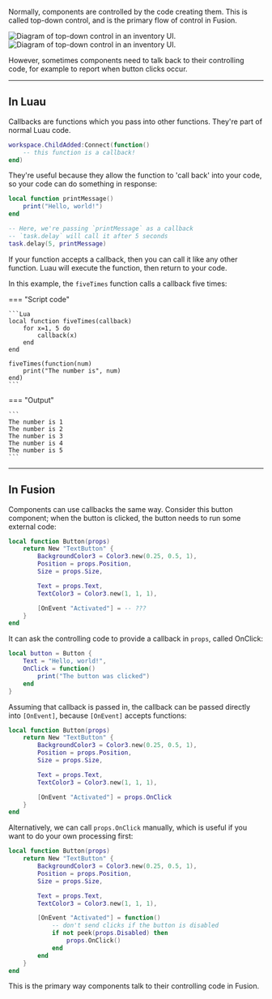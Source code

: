 Normally, components are controlled by the code creating them. This is called
top-down control, and is the primary flow of control in Fusion.

![Diagram of top-down control in an inventory UI.](Top-Down-Control-Dark.svg#only-dark)
![Diagram of top-down control in an inventory UI.](Top-Down-Control-Light.svg#only-light)

However, sometimes components need to talk back to their controlling code, for
example to report when button clicks occur.

-----

## In Luau

Callbacks are functions which you pass into other functions. They're part of
normal Luau code.

```Lua
workspace.ChildAdded:Connect(function()
    -- this function is a callback!
end)
```

They're useful because they allow the function to 'call back' into your code,
so your code can do something in response:

```Lua
local function printMessage()
    print("Hello, world!")
end

-- Here, we're passing `printMessage` as a callback
-- `task.delay` will call it after 5 seconds
task.delay(5, printMessage)
```

If your function accepts a callback, then you can call it like any other
function. Luau will execute the function, then return to your code.

In this example, the `fiveTimes` function calls a callback five times:

=== "Script code"

    ```Lua
    local function fiveTimes(callback)
        for x=1, 5 do
            callback(x)
        end
    end

    fiveTimes(function(num)
        print("The number is", num)
    end)
    ```

=== "Output"

    ```
    The number is 1
    The number is 2
    The number is 3
    The number is 4
    The number is 5
    ```

-----

## In Fusion

Components can use callbacks the same way. Consider this button component; when
the button is clicked, the button needs to run some external code:

```Lua
local function Button(props)
    return New "TextButton" {
        BackgroundColor3 = Color3.new(0.25, 0.5, 1),
        Position = props.Position,
        Size = props.Size,

        Text = props.Text,
        TextColor3 = Color3.new(1, 1, 1),

        [OnEvent "Activated"] = -- ???
    }
end
```

It can ask the controlling code to provide a callback in `props`, called OnClick:

```Lua hl_lines="3-5"
local button = Button {
    Text = "Hello, world!",
    OnClick = function()
        print("The button was clicked")
    end
}
```

Assuming that callback is passed in, the callback can be passed directly into
`[OnEvent]`, because `[OnEvent]` accepts functions:

```Lua hl_lines="10"
local function Button(props)
    return New "TextButton" {
        BackgroundColor3 = Color3.new(0.25, 0.5, 1),
        Position = props.Position,
        Size = props.Size,

        Text = props.Text,
        TextColor3 = Color3.new(1, 1, 1),

        [OnEvent "Activated"] = props.OnClick
    }
end
```

Alternatively, we can call `props.OnClick` manually, which is useful if you want
to do your own processing first:

```Lua hl_lines="10-15"
local function Button(props)
    return New "TextButton" {
        BackgroundColor3 = Color3.new(0.25, 0.5, 1),
        Position = props.Position,
        Size = props.Size,

        Text = props.Text,
        TextColor3 = Color3.new(1, 1, 1),

        [OnEvent "Activated"] = function()
            -- don't send clicks if the button is disabled
            if not peek(props.Disabled) then
                props.OnClick()
            end
        end
    }
end
```

This is the primary way components talk to their controlling code in Fusion.